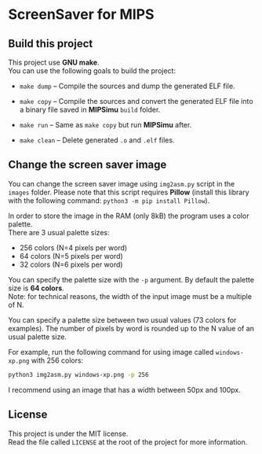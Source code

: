 # ScreenSaver for MIPS

## Build this project

This project use **GNU make**.  
You can use the following goals to build the project:

- `make dump` –  Compile the sources and dump the generated ELF file.

- `make copy` – Compile the sources and convert the generated ELF file into a
                binary file saved in **MIPSimu** `build` folder.

- `make run` – Same as `make copy` but run **MIPSimu** after.

- `make clean` – Delete generated `.o` and `.elf` files.



## Change the screen saver image

You can change the screen saver image using `img2asm.py` script in the `images`
folder. Please note that this script requires **Pillow** (install this library
with the following command: `python3 -m pip install Pillow`).

In order to store the image in the RAM (only 8kB) the program uses a color
palette.  
There are 3 usual palette sizes:
- 256 colors (N=4 pixels per word)
- 64 colors (N=5 pixels per word)
- 32 colors (N=6 pixels per word)

You can specify the palette size with the `-p` argument. By default the palette
size is **64 colors**.  
Note: for technical reasons, the width of the input image must be a multiple of N.

You can specify a palette size between two usual values (73 colors for examples).
The number of pixels by word is rounded up to the N value of an usual palette
size.

For example, run the following command for using image called `windows-xp.png`
with 256 colors:
```sh
python3 img2asm.py windows-xp.png -p 256
```

I recommend using an image that has a width between 50px and 100px.



## License

This project is under the MIT license.  
Read the file called `LICENSE` at the root of the project for more information.
